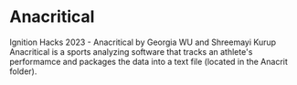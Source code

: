 # Anacritical
Ignition Hacks 2023 - Anacritical by Georgia WU and Shreemayi Kurup
Anacritical is a sports analyzing software that tracks an athlete's performamce and packages the data into a text file (located in the Anacrit folder).
